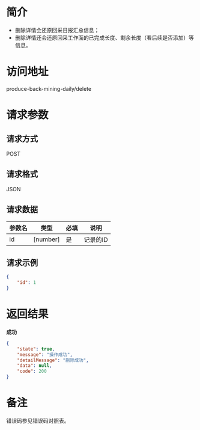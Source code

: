 # 简介
* 删除详情会还原回采日报汇总信息；
* 删除详情还会还原回采工作面的已完成长度、剩余长度（看后续是否添加）等信息。

# 访问地址
produce-back-mining-daily/delete

# 请求参数

## 请求方式
POST

## 请求格式
JSON

## 请求数据
|参数名|类型|必填|说明|
|-|-|-|-|
|id|[number]|是|记录的ID|

## 请求示例
```json
{
	"id": 1
}
```

# 返回结果
**成功**
```json
{
    "state": true,
    "message": "操作成功",
    "detailMessage": "删除成功",
    "data": null,
    "code": 200
}
```

# 备注
错误码参见错误码对照表。